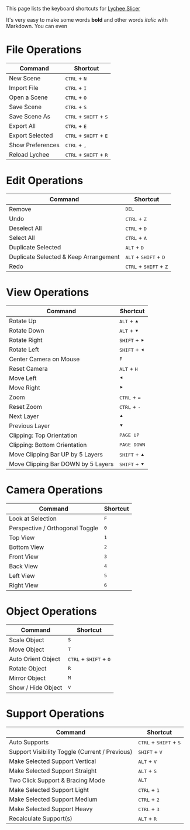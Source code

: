 
This page lists the keyboard shortcuts for [Lychee Slicer](https://lychee.mango3d.io/)

It's very easy to make some words **bold** and other words *italic* with Markdown. You can even 

# File Operations

Command | Shortcut
------------ | -------------
New Scene | <kbd>CTRL</kbd> + <kbd>N</kbd>
Import File | <kbd>CTRL</kbd> + <kbd>I</kbd>
Open a Scene | <kbd>CTRL</kbd> + <kbd>O</kbd>
Save Scene | <kbd>CTRL</kbd> + <kbd>S</kbd>
Save Scene As | <kbd>CTRL</kbd> + <kbd>SHIFT</kbd> + <kbd>S</kbd>
Export All | <kbd>CTRL</kbd> + <kbd>E</kbd>
Export Selected | <kbd>CTRL</kbd> + <kbd>SHIFT</kbd> + <kbd>E</kbd>
Show Preferences | <kbd>CTRL</kbd> + <kbd>,</kbd>
Reload Lychee | <kbd>CTRL</kbd> + <kbd>SHIFT</kbd> + <kbd>R</kbd>

# Edit Operations

Command | Shortcut
------------ | -------------
Remove | <kbd>DEL</kbd>
Undo | <kbd>CTRL</kbd> + <kbd>Z</kbd>
Deselect All | <kbd>CTRL</kbd> + <kbd>D</kbd>
Select All |  <kbd>CTRL</kbd> + <kbd>A</kbd>
Duplicate Selected |  <kbd>ALT</kbd> + <kbd>D</kbd>
Duplicate Selected & Keep Arrangement | <kbd>ALT</kbd> + <kbd>SHIFT</kbd> + <kbd>D</kbd>
Redo | <kbd>CTRL</kbd> + <kbd>SHIFT</kbd> + <kbd>Z</kbd>

# View Operations

Command | Shortcut
------------ | -------------
Rotate Up | <kbd>ALT</kbd> + <kbd>&#11205;</kbd>
Rotate Down | <kbd>ALT</kbd> + <kbd>&#11206;</kbd>
Rotate Right | <kbd>SHIFT</kbd> + <kbd>&#11208;</kbd>
Rotate Left | <kbd>SHIFT</kbd> + <kbd>&#11207;</kbd>
Center Camera on Mouse | <kbd>F</kbd>
Reset Camera | <kbd>ALT</kbd> + <kbd>H</kbd>
Move Left | <kbd>&#11207;</kbd>
Move Right | <kbd>&#11208;</kbd>
Zoom | <kbd>CTRL</kbd> + <kbd>=</kbd>
Reset Zoom | <kbd>CTRL</kbd> + <kbd>-</kbd>
Next Layer | <kbd>&#11205;</kbd>
Previous Layer | <kbd>&#11206;</kbd>
Clipping: Top Orientation | <kbd>PAGE UP</kbd>
Clipping: Bottom Orientation | <kbd>PAGE DOWN</kbd>
Move Clipping Bar UP by 5 Layers | <kbd>SHIFT</kbd> + <kbd>&#11205;</kbd>
Move Clipping Bar DOWN by 5 Layers | <kbd>SHIFT</kbd> + <kbd>&#11206;</kbd>

# Camera Operations

Command | Shortcut
------------ | -------------
Look at Selection | <kbd>F</kbd>
Perspective / Orthogonal Toggle | <kbd>0</kbd>
Top View | <kbd>1</kbd>
Bottom View | <kbd>2</kbd>
Front View | <kbd>3</kbd>
Back View | <kbd>4</kbd>
Left View | <kbd>5</kbd>
Right View | <kbd>6</kbd>

# Object Operations

Command | Shortcut
------------ | -------------
Scale Object | <kbd>S</kbd>
Move Object | <kbd>T</kbd>
Auto Orient Object | <kbd>CTRL</kbd> + <kbd>SHIFT</kbd> + <kbd>O</kbd>
Rotate Object | <kbd>R</kbd>
Mirror Object | <kbd>M</kbd>
Show / Hide Object | <kbd>V</kbd>

# Support Operations

Command | Shortcut
------------ | -------------
Auto Supports | <kbd>CTRL</kbd> + <kbd>SHIFT</kbd> + <kbd>S</kbd>
Support Visibility Toggle (Current / Previous) | <kbd>SHIFT</kbd> + <kbd>V</kbd>
Make Selected Support Vertical | <kbd>ALT</kbd> + <kbd>V</kbd>
Make Selected Support Straight | <kbd>ALT</kbd> + <kbd>S</kbd>
Two Click Support & Bracing Mode | <kbd>ALT</kbd>
Make Selected Support Light | <kbd>CTRL</kbd> + <kbd>1</kbd>
Make Selected Support Medium | <kbd>CTRL</kbd> + <kbd>2</kbd>
Make Selected Support Heavy | <kbd>CTRL</kbd> + <kbd>3</kbd>
Recalculate Support(s) | <kbd>ALT</kbd> + <kbd>R</kbd>
